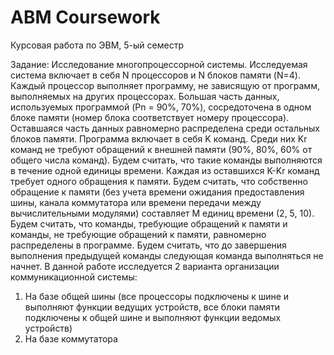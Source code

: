 # ABM Coursework
Курсовая работа по ЭВМ, 5-ый семестр

Задание: Исследование многопроцессорной системы. 
Исследуемая система включает в себя N процессоров и N блоков памяти (N=4). Каждый процессор выполняет программу, не зависящую от программ, выполняемых на других процессорах. 
Большая часть данных, используемых программой (Pn = 90%, 70%), сосредоточена в одном блоке памяти (номер блока соответствует номеру процессора). 
Оставшаяся часть данных равномерно распределена среди остальных блоков памяти. Программа включает в себя K команд. Среди них Kr команд не требуют обращений к внешней памяти (90%, 80%, 60% от общего числа команд). 
Будем считать, что такие команды выполняются в течение одной единицы времени. Каждая из оставшихся K-Kr команд требует одного обращения к памяти. Будем считать, что собственно обращение к памяти (без учета времени ожидания предоставления шины, канала коммутатора или времени передачи между вычислительными модулями) составляет M единиц времени (2, 5, 10). 
Будем считать, что команды, требующие обращений к памяти и команды, не требующие обращений к памяти, равномерно распределены в программе. Будем считать, что до завершения выполнения предыдущей команды следующая команда выполняться не начнет. 
В данной работе исследуется 2 варианта организации коммуникационной системы: 
1. На базе общей шины (все процессоры подключены к шине и выполняют функции ведущих устройств, все блоки памяти подключены к общей шине и выполняют функции ведомых устройств) 
2. На базе коммутатора
